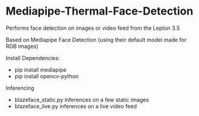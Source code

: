# Mediapipe-Thermal-Face-Detection

Performs face detection on images or video feed from the Lepton 3.5

Based on Mediapipe Face Detection (using their default model made for RGB images)

Install Dependencies:
 - pip install mediapipe
 - pip install opencv-python

Inferencing
 - blazeface_static.py inferences on a few static images
 - blazeface_live.py inferences on a live video feed
